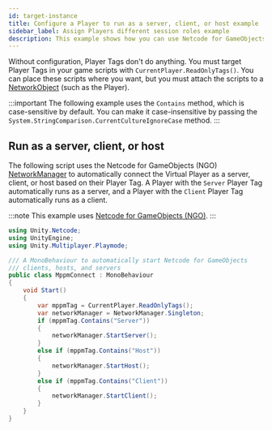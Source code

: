 ```yaml
---
id: target-instance
title: Configure a Player to run as a server, client, or host example
sidebar_label: Assign Players different session roles example
description: This example shows how you can use Netcode for GameObjects to run a Player as a server, client, or host in Multiplayer Play Mode.
---
```


Without configuration, Player Tags don't do anything. You must target Player Tags in your game scripts with `CurrentPlayer.ReadOnlyTags()`. You can place these scripts where you want, but you must attach the scripts to a [NetworkObject](https://docs-multiplayer.unity3d.com/netcode/current/basics/networkobject/) (such as the Player).

:::important
The following example uses the `Contains` method, which is case-sensitive by default. You can make it case-insensitive by passing the `System.StringComparison.CurrentCultureIgnoreCase` method.
:::

## Run as a server, client, or host

The following script uses the Netcode for GameObjects (NGO) [NetworkManager](https://docs-multiplayer.unity3d.com/netcode/current/components/networkmanager/) to automatically connect the Virtual Player as a server, client, or host based on their Player Tag. A Player with the `Server` Player Tag automatically runs as a server, and a Player with the `Client` Player Tag automatically runs as a client.

:::note
This example uses [Netcode for GameObjects (NGO)](https://docs-multiplayer.unity3d.com/netcode/current/about/).
:::

```csharp
using Unity.Netcode;
using UnityEngine;
using Unity.Multiplayer.Playmode;

/// A MonoBehaviour to automatically start Netcode for GameObjects
/// clients, hosts, and servers
public class MppmConnect : MonoBehaviour
{
    void Start()
    {
        var mppmTag = CurrentPlayer.ReadOnlyTags();
        var networkManager = NetworkManager.Singleton;
        if (mppmTag.Contains("Server"))
        {
            networkManager.StartServer();
        }
        else if (mppmTag.Contains("Host"))
        {
            networkManager.StartHost();
        }
        else if (mppmTag.Contains("Client"))
        {
            networkManager.StartClient();
        }
    }
}
```
